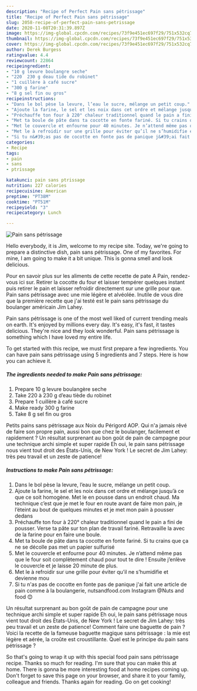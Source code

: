 ```yaml
---
description: "Recipe of Perfect Pain sans pétrissage"
title: "Recipe of Perfect Pain sans pétrissage"
slug: 2058-recipe-of-perfect-pain-sans-petrissage
date: 2020-11-08T20:31:39.897Z
image: https://img-global.cpcdn.com/recipes/73f9e451ec697f29/751x532cq70/pain-sans-petrissage-photo-principale-de-la-recette.jpg
thumbnail: https://img-global.cpcdn.com/recipes/73f9e451ec697f29/751x532cq70/pain-sans-petrissage-photo-principale-de-la-recette.jpg
cover: https://img-global.cpcdn.com/recipes/73f9e451ec697f29/751x532cq70/pain-sans-petrissage-photo-principale-de-la-recette.jpg
author: Derek Burgess
ratingvalue: 4.4
reviewcount: 22864
recipeingredient:
- "10 g levure boulangre seche"
- "220  230 g deau tide du robinet"
- "1 cuillère à café sucre"
- "300 g farine"
- "8 g sel fin ou gros"
recipeinstructions:
- "Dans le bol pèse la levure, l’eau le sucre, mélange un petit coup."
- "Ajoute la farine, le sel et les noix dans cet ordre et mélange jusqu’à ce que ce soit homogène. Met le en pousse dans un endroit chaud. Ma technique c’est que je met le four en route avant de faire mon pain, je l’éteint au bout de quelques minutes et je met mon pain à pousser dedans"
- "Préchauffe ton four à 220° chaleur traditionnel quand le pain a fini de pousser. Verse ta pâte sur ton plan de travail fariné. Retravaille la avec de la farine pour en faire une boule."
- "Met ta boule de pâte dans ta cocotte en fonte fariné. Si tu crains que ça ne se décolle pas met un papier sulfurisé"
- "Met le couvercle et enfourne pour 40 minutes. Je n’attend même pas que le four soit complètement chaud pour tout te dire ! Ensuite j’enlève le couvercle et je laisse 20 minute de plus."
- "Met le à refroidir sur une grille pour éviter qu’il ne s’humidifie et devienne mou"
- "Si tu n&#39;as pas de cocotte en fonte pas de panique j&#39;ai fait une article de pain comme à la boulangerie, nutsandfood.com Instagram @Nuts and food 😊"
categories:
- Recipe
tags:
- pain
- sans
- ptrissage

katakunci: pain sans ptrissage 
nutrition: 227 calories
recipecuisine: American
preptime: "PT38M"
cooktime: "PT51M"
recipeyield: "3"
recipecategory: Lunch

---
```



![Pain sans pétrissage](https://img-global.cpcdn.com/recipes/73f9e451ec697f29/751x532cq70/pain-sans-petrissage-photo-principale-de-la-recette.jpg)

Hello everybody, it is Jim, welcome to my recipe site. Today, we're going to prepare a distinctive dish, pain sans pétrissage. One of my favorites. For mine, I am going to make it a bit unique. This is gonna smell and look delicious.

Pour en savoir plus sur les aliments de cette recette de pate A Pain, rendez-vous ici sur. Retirer la cocotte du four et laisser tempérer quelques instant puis retirer le pain et laisser refroidir directement sur une grille pour que. Pain sans pétrissage avec une mie légère et alvéolée. Inutile de vous dire que la première recette que j&#39;ai testé est le pain sans pétrissage du boulanger américain Jim Lahey.

Pain sans pétrissage is one of the most well liked of current trending meals on earth. It's enjoyed by millions every day. It's easy, it's fast, it tastes delicious. They're nice and they look wonderful. Pain sans pétrissage is something which I have loved my entire life.


To get started with this recipe, we must first prepare a few ingredients. You can have pain sans pétrissage using 5 ingredients and 7 steps. Here is how you can achieve it.

<!--inarticleads1-->

##### The ingredients needed to make Pain sans pétrissage:

1. Prepare 10 g levure boulangère seche
1. Take 220 à 230 g d’eau tiède du robinet
1. Prepare 1 cuillère à café sucre
1. Make ready 300 g farine
1. Take 8 g sel fin ou gros


Petits pains sans pétrissage aux Noix du Périgord AOP. Qui n&#39;a jamais rêvé de faire son propre pain, aussi bon que chez le boulanger, facilement et rapidement ? Un résultat surprenant au bon goût de pain de campagne pour une technique archi simple et super rapide  Eh oui, le pain sans pétrissage nous vient tout droit des États-Unis, de New York ! Le secret de Jim Lahey: très peu travail et un zeste de patience! 

<!--inarticleads2-->

##### Instructions to make Pain sans pétrissage:

1. Dans le bol pèse la levure, l’eau le sucre, mélange un petit coup.
1. Ajoute la farine, le sel et les noix dans cet ordre et mélange jusqu’à ce que ce soit homogène. Met le en pousse dans un endroit chaud. Ma technique c’est que je met le four en route avant de faire mon pain, je l’éteint au bout de quelques minutes et je met mon pain à pousser dedans
1. Préchauffe ton four à 220° chaleur traditionnel quand le pain a fini de pousser. Verse ta pâte sur ton plan de travail fariné. Retravaille la avec de la farine pour en faire une boule.
1. Met ta boule de pâte dans ta cocotte en fonte fariné. Si tu crains que ça ne se décolle pas met un papier sulfurisé
1. Met le couvercle et enfourne pour 40 minutes. Je n’attend même pas que le four soit complètement chaud pour tout te dire ! Ensuite j’enlève le couvercle et je laisse 20 minute de plus.
1. Met le à refroidir sur une grille pour éviter qu’il ne s’humidifie et devienne mou
1. Si tu n&#39;as pas de cocotte en fonte pas de panique j&#39;ai fait une article de pain comme à la boulangerie, nutsandfood.com Instagram @Nuts and food 😊


Un résultat surprenant au bon goût de pain de campagne pour une technique archi simple et super rapide  Eh oui, le pain sans pétrissage nous vient tout droit des États-Unis, de New York ! Le secret de Jim Lahey: très peu travail et un zeste de patience! Comment faire une baguette de pain ? Voici la recette de la fameuse baguette magique sans pétrissage : la mie est légère et aérée, la croûte est croustillante. Quel est le principe du pain sans pétrissage ? 

So that's going to wrap it up with this special food pain sans pétrissage recipe. Thanks so much for reading. I'm sure that you can make this at home. There is gonna be more interesting food at home recipes coming up. Don't forget to save this page on your browser, and share it to your family, colleague and friends. Thanks again for reading. Go on get cooking!
